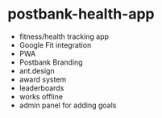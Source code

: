 # postbank-health-app

- fitness/health tracking app
- Google Fit integration
- PWA
- Postbank Branding
- ant.design
- award system
- leaderboards
- works offline
- admin panel for adding goals
